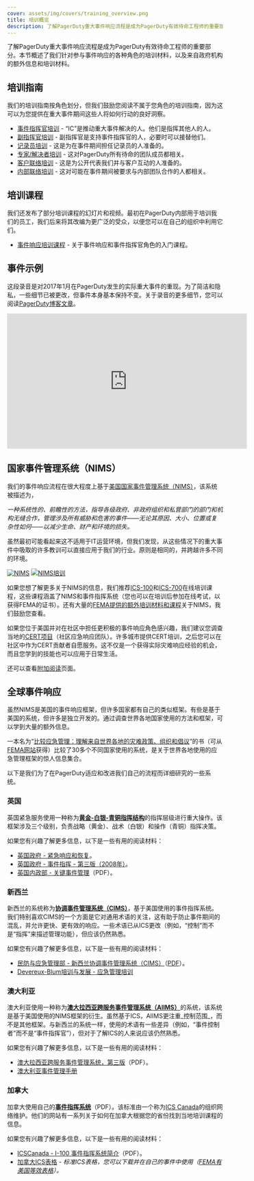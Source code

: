 ```yaml
---
cover: assets/img/covers/training_overview.png
title: 培训概览
description: 了解PagerDuty重大事件响应流程是成为PagerDuty有效待命工程师的重要部分。本节概述了我们针对参与事件响应的各种角色的培训材料，以及来自政府机构的额外信息和培训材料。
---
```

了解PagerDuty重大事件响应流程是成为PagerDuty有效待命工程师的重要部分。本节概述了我们针对参与事件响应的各种角色的培训材料，以及来自政府机构的额外信息和培训材料。

## 培训指南
我们的培训指南按角色划分，但我们鼓励您阅读不属于您角色的培训指南，因为这可以为您提供在重大事件期间这些人将如何行动的良好洞察。

* [事件指挥官培训](../training/incident_commander.md) - “IC”是推动重大事件解决的人。他们是指挥其他人的人。
* [副指挥官培训](../training/deputy.md) - 副指挥官是支持事件指挥官的人，必要时可以接替他们。
* [记录员培训](../training/scribe.md) - 这是为在事件期间担任记录员的人准备的。
* [专家/解决者培训](../training/subject_matter_expert.md) - 这对PagerDuty所有待命的团队成员都相关。
* [客户联络培训](../training/customer_liaison.md) - 这是为公开代表我们并与客户互动的人准备的。
* [内部联络培训](../training/internal_liaison.md) - 这对可能在事件期间被要求与内部团队合作的人都相关。

## 培训课程
我们还发布了部分培训课程的幻灯片和视频。最初在PagerDuty内部用于培训我们的员工，我们后来将其改编为更广泛的受众，以便您可以在自己的组织中利用它们。

* [事件响应培训课程](../training/courses/incident_response.md) - 关于事件响应和事件指挥官角色的入门课程。

## 事件示例
这段录音是对2017年1月在PagerDuty发生的实际重大事件的重现。为了简洁和隐私，一些细节已被更改，但事件本身基本保持不变。关于录音的更多细节，您可以阅读[PagerDuty博客文章](https://www.pagerduty.com/blog/incident-response-reenactment/)。

<iframe width="560" height="315" src="https://www.youtube-nocookie.com/embed/yoY_pDxc0TA?rel=0" frameborder="0" allow="autoplay; encrypted-media" allowfullscreen></iframe>

## 国家事件管理系统（NIMS）
我们的事件响应流程在很大程度上基于[美国国家事件管理系统（NIMS）](https://www.fema.gov/national-incident-management-system)，该系统被描述为，

  _一种系统性的、前瞻性的方法，指导各级政府、非政府组织和私营部门的部门和机构无缝合作，管理涉及所有威胁和危害的事件——无论其原因、大小、位置或复杂性如何——以减少生命、财产和环境的损失。_

虽然最初可能看起来这不适用于IT运营环境，但我们发现，从这些情况下的重大事件中吸取的许多教训可以直接应用于我们的行业。原则是相同的，并跨越许多不同的环境。

[![NIMS](../assets/img/thumbnails/nims_core.png)](https://www.fema.gov/pdf/emergency/nims/NIMS_core.pdf) [![NIMS培训](../assets/img/thumbnails/nims_training.png)](https://www.fema.gov/pdf/emergency/nims/nims_training_program.pdf)

如果您想了解更多关于NIMS的信息，我们推荐[ICS-100](https://training.fema.gov/is/courseoverview.aspx?code=IS-100.b)和[ICS-700](https://training.fema.gov/is/courseoverview.aspx?code=IS-700.a)在线培训课程，这些课程涵盖了NIMS和事件指挥系统（您也可以在培训后参加在线考试，以获得FEMA的证书）。还有大量的[FEMA提供的额外培训材料和课程](https://training.fema.gov/nims/)关于NIMS，我们鼓励您查看。

如果您位于美国并对在社区中担任更积极的事件响应角色感兴趣，我们建议您调查当地的[CERT项目](https://www.ready.gov/cert)（社区应急响应团队）。许多城市提供CERT培训，之后您可以在社区中作为CERT贡献者自愿服务。这不仅是一个获得实际灾难响应经验的机会，而且您学到的技能也可以应用于日常生活。

还可以查看[附加阅读](../resources/reading.md)页面。

## 全球事件响应
虽然NIMS是美国的事件响应框架，但许多国家都有自己的类似框架。有些是基于美国的系统，但许多是独立开发的。通过调查世界各地国家使用的方法和框架，可以学到大量的额外信息。

一本名为“[比较应急管理：理解来自世界各地的灾难政策、组织和倡议](https://training.fema.gov/hiedu/aemrc/booksdownload/compemmgmtbookproject/)”的书（可从[FEMA网站](https://training.fema.gov/hiedu/aemrc/)获得）比较了30多个不同国家使用的系统，是关于世界各地使用的应急管理框架的惊人信息集合。

以下是我们为了在PagerDuty适应和改进我们自己的流程而详细研究的一些系统。

### 英国

英国紧急服务使用一种称为[**黄金-白银-青铜指挥结构**](https://en.wikipedia.org/wiki/Gold%E2%80%93silver%E2%80%93bronze_command_structure)的指挥层级进行重大操作。该框架涉及三个级别，负责战略（黄金）、战术（白银）和操作（青铜）指挥决策。

如果您有兴趣了解更多信息，以下是一些有用的阅读材料：

* [英国政府 - 紧急响应和恢复](https://www.gov.uk/guidance/emergency-response-and-recovery)。
* [英国政府 - 事件指挥 - 第三版（2008年）](https://www.gov.uk/government/publications/fire-and-rescue-manual-volume-1-incident-command)。
* [英国内政部 - 关键事件管理](https://assets.publishing.service.gov.uk/government/uploads/system/uploads/attachment_data/file/735103/critical-incident-management-v12.0ext.pdf)（PDF）。

### 新西兰

新西兰的系统称为[**协调事件管理系统（CIMS）**](https://en.wikipedia.org/wiki/Coordinated_Incident_Management_System)，基于美国使用的事件指挥系统。我们特别喜欢CIMS的一个方面是它对通用术语的关注，这有助于防止事件期间的混乱，并允许更快、更有效的响应。一些术语已从ICS更改（例如，“控制”而不是“指挥”来描述管理功能），但应该仍然熟悉。

如果您有兴趣了解更多信息，以下是一些有用的阅读材料：

* [民防与应急管理部 - 新西兰协调事件管理系统（CIMS）](https://www.civildefence.govt.nz/resources/coordinated-incident-management-system-cims-third-edition/)（[PDF](https://www.civildefence.govt.nz/assets/Uploads/CIMS-3rd-edition-FINAL-Aug-2019.pdf)）。
* [Devereux-Blum培训与发展 - 应急管理培训](https://www.emergencymanagement.co.nz/)

### 澳大利亚

澳大利亚使用一种称为[**澳大拉西亚跨服务事件管理系统（AIIMS）**](https://en.wikipedia.org/wiki/Australasian_Inter-Service_Incident_Management_System)的系统，该系统是基于美国使用的NIMS框架的衍生。虽然基于ICS，AIIMS更注重_控制范围_，而不是其他框架。与新西兰的系统一样，使用的术语有一些差异（例如，“事件控制者”而不是“事件指挥官”），但对于了解ICS的人来说应该仍然熟悉。

如果您有兴趣了解更多信息，以下是一些有用的阅读材料：

* [澳大拉西亚跨服务事件管理系统，第三版](https://training.fema.gov/hiedu/docs/cem/comparative%20em%20-%20session%2021%20-%20handout%2021-1%20aiims%20manual.pdf)（PDF）。
* [澳大利亚事件管理手册](https://knowledge.aidr.org.au/resources/handbook-14-incident-management-in-australia/)

### 加拿大

加拿大使用自己的[**事件指挥系统**](https://www.icscanada.ca/images/upload/ICS%20OPS%20Description2012.pdf)（PDF）。该标准由一个称为[ICS Canada](https://www.icscanada.ca/en/home.html)的组织网络维护。他们的网站有一系列关于如何在加拿大根据您的省份找到当地培训课程的信息。

如果您有兴趣了解更多信息，以下是一些有用的阅读材料：

* [ICSCanada - I-100 事件指挥系统简介](https://www.svffa.ca/s/ICS100-Self-Paced-Student-Workbook_2016.pdf)（PDF）。
* [加拿大ICS表格](https://www.icscanada.ca/en/Forms.html) - _标准ICS表格，您可以下载并在自己的事件中使用（[FEMA有美国等效表格](https://training.fema.gov/icsresource/icsforms.aspx)）。_